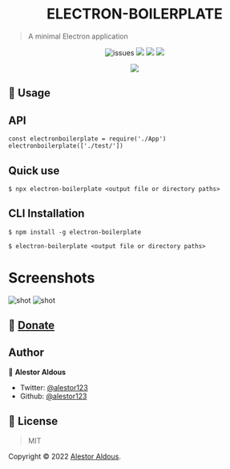 <h1 align=center>ELECTRON-BOILERPLATE</h1>

> A minimal Electron application

<p align=center>
<img src="https://img.shields.io/github/license/alestor123/ELECTRON-BOILERPLATE" alt=issues >
<a href="https://github.com/alestor123/ELECTRON-BOILERPLATE/issues">
<img src="https://img.shields.io/github/issues-raw/alestor123/ELECTRON-BOILERPLATE"></a>
<img src="https://github.com/alestor123/ELECTRON-BOILERPLATE/actions/workflows/main.yml/badge.svg?branch=master">
<a href="https://www.npmjs.com/package/electron-boilerplate"><img src="https://img.shields.io/npm/v/electron-boilerplate"></a>
</p>
<p align=center>
<a href="https://npmjs.org/package/electron-boilerplate">
<img src="https://nodei.co/npm/electron-boilerplate.png"></a>
</p>

## 🚀 Usage

## API

```
const electronboilerplate = require('./App')
electronboilerplate(['./test/'])
```

## Quick use
```
$ npx electron-boilerplate <output file or directory paths>
```
## CLI Installation
```
$ npm install -g electron-boilerplate
```
```
$ electron-boilerplate <output file or directory paths>
```
# Screenshots    

![shot](./demo/shots/electron-boilerplate.png)
![shot](./demo/shots/electron-boilerplate1.png)



## 💖 [Donate](https://alestor123.is-a.dev/donate)



## Author

👤 **Alestor Aldous**

- Twitter: [@alestor123](https://twitter.com/alestor123)
- Github: [@alestor123](https://github.com/alestor123)


## 📝 License
> MIT

Copyright © 2022 [Alestor Aldous](https://github.com/alestor123).<br />